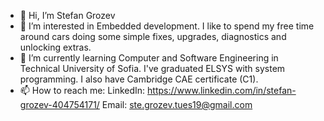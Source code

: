 - 👋 Hi, I’m Stefan Grozev
- 👀 I’m interested in Embedded development. I like to spend my free time around cars doing some simple fixes, upgrades, diagnostics and unlocking extras.
- 🌱 I’m currently learning Computer and Software Engineering in Technical University of Sofia. I've graduated ELSYS with system programming. I also have Cambridge CAE certificate (C1).
- 📫 How to reach me:
  LinkedIn: https://www.linkedin.com/in/stefan-grozev-404754171/
  Email: ste.grozev.tues19@gmail.com

<!---
StefotoG/StefotoG is a ✨ special ✨ repository because its `README.md` (this file) appears on your GitHub profile.
You can click the Preview link to take a look at your changes.
--->
